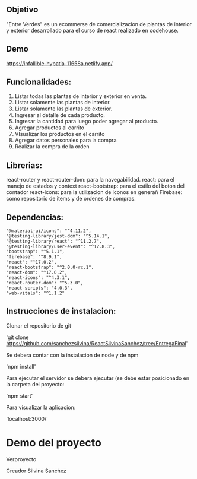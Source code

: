 ## Objetivo
"Entre Verdes" es un ecommerse de comercializacion de plantas de interior y exterior desarrollado para el curso de react realizado en codehouse.

## Demo
https://infallible-hypatia-11658a.netlify.app/

## Funcionalidades: 

1. Listar todas las plantas de interior y exterior en venta.
2. Listar solamente las plantas de interior.
3. Listar solamente las plantas de exterior.
4. Ingresar al detalle de cada producto.
5. Ingresar la cantidad para luego poder agregar al producto.
6. Agregar productos al carrito
7. VIsualizar los productos en el carrito
8. Agregar datos personales para la compra
9. Realizar la compra de la orden


## Librerias:

react-router y react-router-dom: para la navegabilidad.
react: para el manejo de estados y context
react-bootstrap: para el estilo del boton del contador
react-icons: para la utilizacion de iconos en generañ
Firebase: como repositorio de items y de ordenes de compras.

## Dependencias:

    "@material-ui/icons": "^4.11.2",
    "@testing-library/jest-dom": "^5.14.1",
    "@testing-library/react": "^11.2.7",
    "@testing-library/user-event": "^12.8.3",
    "bootstrap": "^5.1.1",
    "firebase": "^8.9.1",
    "react": "^17.0.2",
    "react-bootstrap": "^2.0.0-rc.1",
    "react-dom": "^17.0.2",
    "react-icons": "^4.3.1",
    "react-router-dom": "^5.3.0",
    "react-scripts": "4.0.3",
    "web-vitals": "^1.1.2"

## Instrucciones de instalacion:

Clonar el repositorio de git

'git clone https://github.com/sanchezsilvina/ReactSilvinaSanchez/tree/EntregaFinal'

Se debera contar con la instalacion de node y de npm

'npm install'

Para ejecutar el servidor se debera ejecutar (se debe estar posicionado en la carpeta del proyecto:

'npm start'

Para visualizar la aplicacion:

'localhost:3000/'

# Demo del proyecto

Verproyecto

Creador Silvina Sanchez

